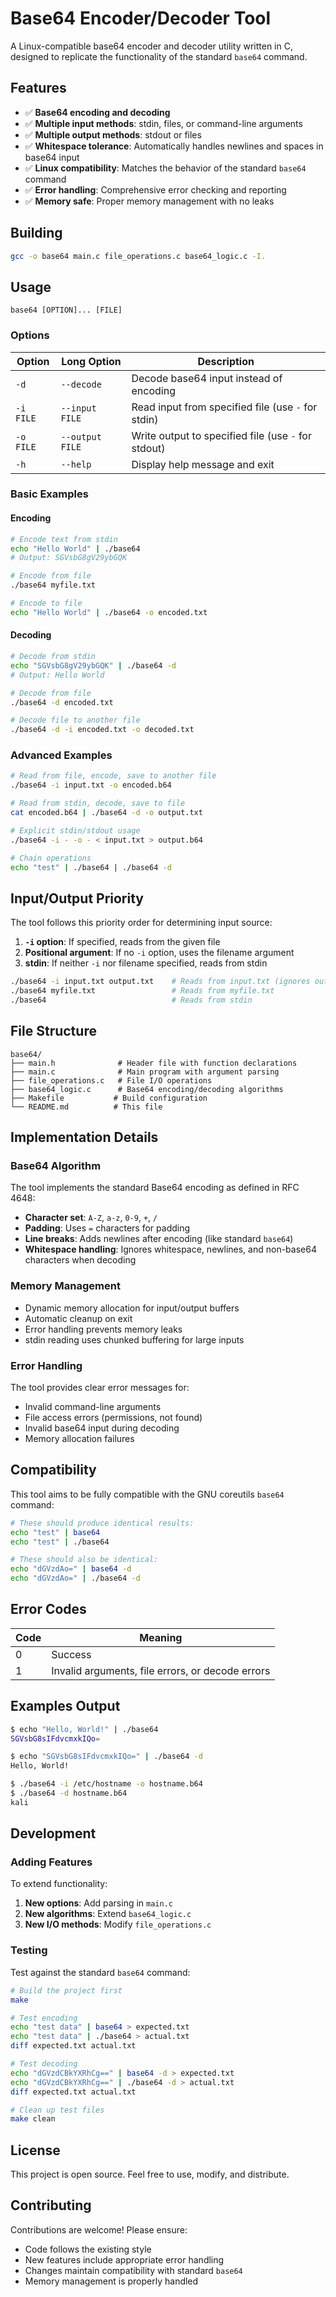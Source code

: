 # Base64 Encoder/Decoder Tool

A Linux-compatible base64 encoder and decoder utility written in C, designed to replicate the functionality of the standard `base64` command.

## Features

- ✅ **Base64 encoding and decoding**
- ✅ **Multiple input methods**: stdin, files, or command-line arguments
- ✅ **Multiple output methods**: stdout or files
- ✅ **Whitespace tolerance**: Automatically handles newlines and spaces in base64 input
- ✅ **Linux compatibility**: Matches the behavior of the standard `base64` command
- ✅ **Error handling**: Comprehensive error checking and reporting
- ✅ **Memory safe**: Proper memory management with no leaks

## Building

```bash
gcc -o base64 main.c file_operations.c base64_logic.c -I.
```

## Usage

```
base64 [OPTION]... [FILE]
```

### Options

| Option | Long Option | Description |
|--------|-------------|-------------|
| `-d` | `--decode` | Decode base64 input instead of encoding |
| `-i FILE` | `--input FILE` | Read input from specified file (use `-` for stdin) |
| `-o FILE` | `--output FILE` | Write output to specified file (use `-` for stdout) |
| `-h` | `--help` | Display help message and exit |

### Basic Examples

#### Encoding

```bash
# Encode text from stdin
echo "Hello World" | ./base64
# Output: SGVsbG8gV29ybGQK

# Encode from file
./base64 myfile.txt

# Encode to file
echo "Hello World" | ./base64 -o encoded.txt
```

#### Decoding

```bash
# Decode from stdin
echo "SGVsbG8gV29ybGQK" | ./base64 -d
# Output: Hello World

# Decode from file
./base64 -d encoded.txt

# Decode file to another file
./base64 -d -i encoded.txt -o decoded.txt
```

### Advanced Examples

```bash
# Read from file, encode, save to another file
./base64 -i input.txt -o encoded.b64

# Read from stdin, decode, save to file
cat encoded.b64 | ./base64 -d -o output.txt

# Explicit stdin/stdout usage
./base64 -i - -o - < input.txt > output.b64

# Chain operations
echo "test" | ./base64 | ./base64 -d
```

## Input/Output Priority

The tool follows this priority order for determining input source:

1. **`-i` option**: If specified, reads from the given file
2. **Positional argument**: If no `-i` option, uses the filename argument
3. **stdin**: If neither `-i` nor filename specified, reads from stdin

```bash
./base64 -i input.txt output.txt    # Reads from input.txt (ignores output.txt)
./base64 myfile.txt                 # Reads from myfile.txt
./base64                            # Reads from stdin
```

## File Structure

```
base64/
├── main.h              # Header file with function declarations
├── main.c              # Main program with argument parsing
├── file_operations.c   # File I/O operations
├── base64_logic.c      # Base64 encoding/decoding algorithms
├── Makefile           # Build configuration
└── README.md          # This file
```

## Implementation Details

### Base64 Algorithm

The tool implements the standard Base64 encoding as defined in RFC 4648:

- **Character set**: `A-Z`, `a-z`, `0-9`, `+`, `/`
- **Padding**: Uses `=` characters for padding
- **Line breaks**: Adds newlines after encoding (like standard `base64`)
- **Whitespace handling**: Ignores whitespace, newlines, and non-base64 characters when decoding

### Memory Management

- Dynamic memory allocation for input/output buffers
- Automatic cleanup on exit
- Error handling prevents memory leaks
- stdin reading uses chunked buffering for large inputs

### Error Handling

The tool provides clear error messages for:
- Invalid command-line arguments
- File access errors (permissions, not found)
- Invalid base64 input during decoding
- Memory allocation failures

## Compatibility

This tool aims to be fully compatible with the GNU coreutils `base64` command:

```bash
# These should produce identical results:
echo "test" | base64
echo "test" | ./base64

# These should also be identical:
echo "dGVzdAo=" | base64 -d
echo "dGVzdAo=" | ./base64 -d
```

## Error Codes

| Code | Meaning |
|------|---------|
| 0 | Success |
| 1 | Invalid arguments, file errors, or decode errors |

## Examples Output

```bash
$ echo "Hello, World!" | ./base64
SGVsbG8sIFdvcmxkIQo=

$ echo "SGVsbG8sIFdvcmxkIQo=" | ./base64 -d
Hello, World!

$ ./base64 -i /etc/hostname -o hostname.b64
$ ./base64 -d hostname.b64
kali
```

## Development

### Adding Features

To extend functionality:

1. **New options**: Add parsing in `main.c`
2. **New algorithms**: Extend `base64_logic.c`
3. **New I/O methods**: Modify `file_operations.c`

### Testing

Test against the standard `base64` command:

```bash
# Build the project first
make

# Test encoding
echo "test data" | base64 > expected.txt
echo "test data" | ./base64 > actual.txt
diff expected.txt actual.txt

# Test decoding
echo "dGVzdCBkYXRhCg==" | base64 -d > expected.txt
echo "dGVzdCBkYXRhCg==" | ./base64 -d > actual.txt
diff expected.txt actual.txt

# Clean up test files
make clean
```

## License

This project is open source. Feel free to use, modify, and distribute.

## Contributing

Contributions are welcome! Please ensure:

- Code follows the existing style
- New features include appropriate error handling
- Changes maintain compatibility with standard `base64`
- Memory management is properly handled
